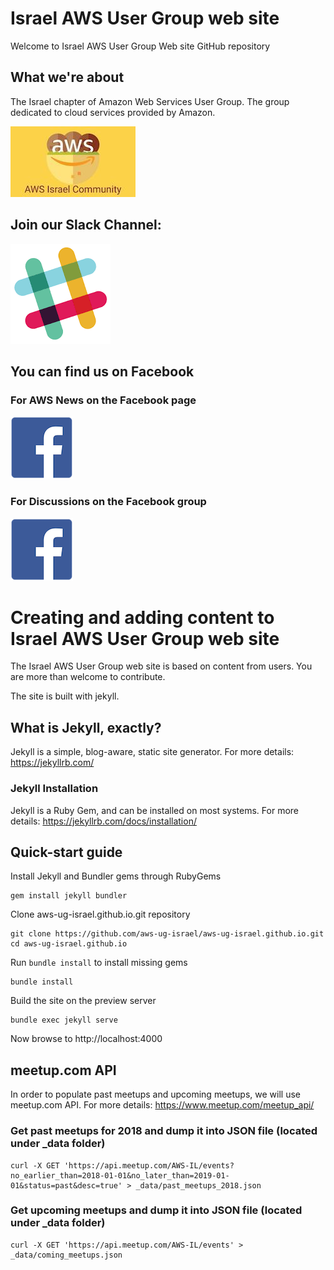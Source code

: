 # Israel AWS User Group web site
Welcome to Israel AWS User Group Web site GitHub repository

## What we're about
The Israel chapter of Amazon Web Services User Group. The group dedicated to cloud services provided by Amazon.
  
[![](./assets/aws_il_user_group.jpeg)](https://www.meetup.com/AWS-IL/)


## Join our Slack Channel:
[![](./assets/slack_icon.png)](http://bit.ly/2ErwJa5)

## You can find us on Facebook
### For AWS News on the Facebook page 
[![](./assets/100px-F_icon.svg.png)](https://www.facebook.com/awsil/)

### For Discussions on the Facebook group
[![](./assets/100px-F_icon.svg.png)](https://www.facebook.com/groups/343057205867589/)

# Creating and adding content to Israel AWS User Group web site
The Israel AWS User Group web site is based on content from users. 
You are more than welcome to contribute.

The site is built with jekyll.

## What is Jekyll, exactly?
Jekyll is a simple, blog-aware, static site generator.
For more details: https://jekyllrb.com/

### Jekyll Installation
Jekyll is a Ruby Gem, and can be installed on most systems.
For more details: https://jekyllrb.com/docs/installation/

## Quick-start guide
Install Jekyll and Bundler gems through RubyGems
```
gem install jekyll bundler
```
Clone aws-ug-israel.github.io.git repository
``` 
git clone https://github.com/aws-ug-israel/aws-ug-israel.github.io.git
cd aws-ug-israel.github.io
```
Run `bundle install` to install missing gems
```
bundle install
```
Build the site on the preview server
```
bundle exec jekyll serve
```
Now browse to http://localhost:4000

## meetup.com API
In order to populate past meetups and upcoming meetups, we will use meetup.com API.
For more details: https://www.meetup.com/meetup_api/

### Get past meetups for 2018 and dump it into JSON file (located under _data folder)
```
curl -X GET 'https://api.meetup.com/AWS-IL/events?no_earlier_than=2018-01-01&no_later_than=2019-01-01&status=past&desc=true' > _data/past_meetups_2018.json
```

### Get upcoming meetups and dump it into JSON file (located under _data folder)
```
curl -X GET 'https://api.meetup.com/AWS-IL/events' > _data/coming_meetups.json
```